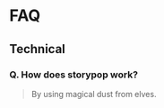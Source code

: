 
# FAQ

## Technical
### [](#question-1)Q. How does storypop work?
> By using magical dust from elves.

